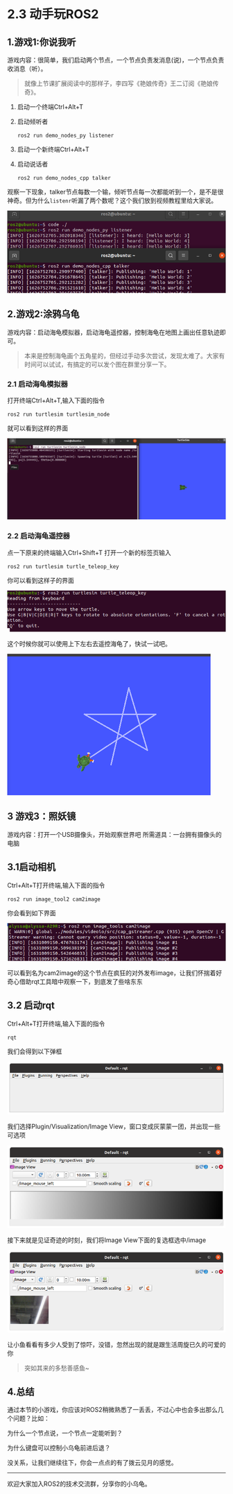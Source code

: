 # 2.3 动手玩ROS2

## 1.游戏1:你说我听

游戏内容：很简单，我们启动两个节点，一个节点负责发消息(说)，一个节点负责收消息（听）。

> 就像上节课扩展阅读中的那样子，李四写《艳娘传奇》王二订阅《艳娘传奇》。

1. 启动一个终端Ctrl+Alt+T

2. 启动倾听者

   ```
   ros2 run demo_nodes_py listener
   ```

3. 启动一个新终端Ctrl+Alt+T

4. 启动说话者

   ```
   ros2 run demo_nodes_cpp talker
   ```

观察一下现象，talker节点每数一个输，倾听节点每一次都能听到一个，是不是很神奇。但为什么`listenr`听漏了两个数呢？这个我们放到视频教程里给大家说。

![image-20210720114613697](2.4动手玩ROS2/imgs/image-20210720114613697.png)





## 2.游戏2:涂鸦乌龟

游戏内容：启动海龟模拟器，启动海龟遥控器，控制海龟在地图上画出任意轨迹即可。

> 本来是控制海龟画个五角星的，但经过手动多次尝试，发现太难了。大家有时间可以试试，有搞定的可以发个图在群里分享一下。



### 2.1 启动海龟模拟器

打开终端Ctrl+Alt+T,输入下面的指令

```
ros2 run turtlesim turtlesim_node
```

就可以看到这样的界面

![image-20210720123734477](2.4动手玩ROS2/imgs/image-20210720123734477.png)

### 2.2 启动海龟遥控器

点一下原来的终端输入Ctrl+Shift+T 打开一个新的标签页输入

```
ros2 run turtlesim turtle_teleop_key
```

你可以看到这样子的界面

![image-20210720124022925](2.4动手玩ROS2/imgs/image-20210720124022925.png)

这个时候你就可以使用上下左右去遥控海龟了，快试一试吧。

![image-20210720125026860](2.4动手玩ROS2/imgs/image-20210720125026860.png)




## 3 游戏3：照妖镜
游戏内容：打开一个USB摄像头，开始观察世界吧
所需道具：一台拥有摄像头的电脑

## 3.1启动相机

Ctrl+Alt+T打开终端,输入下面的指令

```
ros2 run image_tool2 cam2image
```

你会看到如下界面

![image-20210907134048243.png](2.4动手玩ROS2/imgs/image-20210907134048243.png)


可以看到名为cam2image的这个节点在疯狂的对外发布image，让我们怀揣着好奇心借助rqt工具暗中观察一下，到底发了些啥东东


## 3.2 启动rqt

Ctrl+Alt+T打开终端,输入下面的指令

```
rqt
```

我们会得到以下弹框

![image-20210907124022925.png](2.4动手玩ROS2/imgs/image-20210907124022925.png)

我们选择Plugin/Visualization/Image View，窗口变成灰蒙蒙一团，并出现一些可选项

![image-20210907114613697.png](2.4动手玩ROS2/imgs/image-20210907114613697.png)


接下来就是见证奇迹的时刻，我们将Image View下面的复选框选中/image

![image-20210907123734477.png](2.4动手玩ROS2/imgs/image-20210907123734477.png)


让小鱼看看有多少人受到了惊吓，没错，忽然出现的就是跟生活周旋已久的可爱的你

>突如其来的多愁善感鱼~ 


## 4.总结

通过本节的小游戏，你应该对ROS2稍微熟悉了一丢丢，不过心中也会多出那么几个问题？比如：

为什么一个节点说，一个节点一定能听到？

为什么键盘可以控制小乌龟前进后退？

没关系，让我们继续往下，你会一点点的有了拨云见月的感觉。

------

欢迎大家加入ROS2的技术交流群，分享你的小乌龟。





